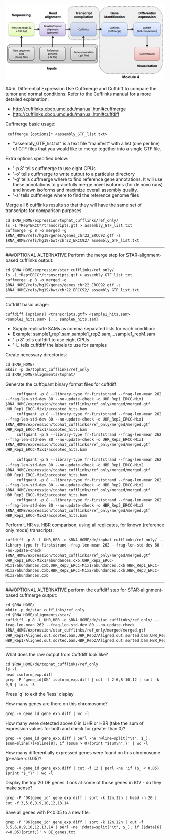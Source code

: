 ![RNA-seq Flowchart - Module 4](Images/RNA-seq_Flowchart4.png)

#4-ii. Differential Expression
Use Cuffmerge and Cuffdiff to compare the tumor and normal conditions. Refer to the Cufflinks manual for a more detailed explanation:
* http://cufflinks.cbcb.umd.edu/manual.html#cuffmerge
* http://cufflinks.cbcb.umd.edu/manual.html#cuffdiff
	
Cuffmerge basic usage:
```
 cuffmerge [options]* <assembly_GTF_list.txt>
```

* "assembly_GTF_list.txt" is a text file "manifest" with a list (one per line) of GTF files that you would like to merge together into a single GTF file. 

Extra options specified below:

* '-p 8' tells cuffmerge to use eight CPUs
* '-o' tells cuffmerge to write output to a particular directory
* '-g' tells cuffmerge where to find reference gene annotations. It will use these annotations to gracefully merge novel isoforms (for de novo runs) and known isoforms and maximize overall assembly quality.
* '-s' tells cuffmerge where to find the reference genome files
	
Merge all 6 cufflinks results so that they will have the same set of transcripts for comparison purposes

	cd $RNA_HOME/expression/tophat_cufflinks/ref_only/
	ls -1 *Rep*ERCC*/transcripts.gtf > assembly_GTF_list.txt
	cuffmerge -p 8 -o merged -g $RNA_HOME/refs/hg19/genes/genes_chr22_ERCC92.gtf -s $RNA_HOME/refs/hg19/bwt/chr22_ERCC92/ assembly_GTF_list.txt

---	
###OPTIONAL ALTERNATIVE
Perform the merge step for STAR-alignment-based cufflinks output:

	cd $RNA_HOME/expression/star_cufflinks/ref_only/
	ls -1 *Rep*ERCC*/transcripts.gtf > assembly_GTF_list.txt
	cuffmerge -p 8 -o merged -g $RNA_HOME/refs/hg19/genes/genes_chr22_ERCC92.gtf -s $RNA_HOME/refs/hg19/bwt/chr22_ERCC92/ assembly_GTF_list.txt
---	
	
Cuffdiff basic usage:
```
cuffdiff [options] <transcripts.gtf> <sample1_hits.sam> <sample2_hits.sam> [... sampleN_hits.sam]
```

* Supply replicate SAMs as comma separated lists for each condition:
 * Example: sample1_rep1.sam,sample1_rep2.sam,...sample1_repM.sam
* '-p 8' tells cuffdiff to use eight CPUs
* '-L' tells cuffdiff the labels to use for samples

Create necessary directories:
	
	cd $RNA_HOME/
	mkdir -p de/tophat_cufflinks/ref_only
	cd $RNA_HOME/alignments/tophat/

Generate the cuffquant binary format files for cuffdiff

         cuffquant -p 8 --library-type fr-firststrand --frag-len-mean 262 --frag-len-std-dev 80 --no-update-check -o UHR_Rep1_ERCC-Mix1 $RNA_HOME/expression/tophat_cufflinks/ref_only/merged/merged.gtf UHR_Rep1_ERCC-Mix1/accepted_hits.bam
         cuffquant -p 8 --library-type fr-firststrand --frag-len-mean 262 --frag-len-std-dev 80 --no-update-check -o UHR_Rep2_ERCC-Mix1 $RNA_HOME/expression/tophat_cufflinks/ref_only/merged/merged.gtf UHR_Rep2_ERCC-Mix1/accepted_hits.bam
         cuffquant -p 8 --library-type fr-firststrand --frag-len-mean 262 --frag-len-std-dev 80 --no-update-check -o UHR_Rep3_ERCC-Mix1 $RNA_HOME/expression/tophat_cufflinks/ref_only/merged/merged.gtf UHR_Rep3_ERCC-Mix1/accepted_hits.bam

         cuffquant -p 8 --library-type fr-firststrand --frag-len-mean 262 --frag-len-std-dev 80 --no-update-check -o HBR_Rep1_ERCC-Mix2 $RNA_HOME/expression/tophat_cufflinks/ref_only/merged/merged.gtf HBR_Rep1_ERCC-Mix2/accepted_hits.bam
         cuffquant -p 8 --library-type fr-firststrand --frag-len-mean 262 --frag-len-std-dev 80 --no-update-check -o HBR_Rep2_ERCC-Mix2 $RNA_HOME/expression/tophat_cufflinks/ref_only/merged/merged.gtf HBR_Rep2_ERCC-Mix2/accepted_hits.bam
         cuffquant -p 8 --library-type fr-firststrand --frag-len-mean 262 --frag-len-std-dev 80 --no-update-check -o HBR_Rep3_ERCC-Mix2 $RNA_HOME/expression/tophat_cufflinks/ref_only/merged/merged.gtf HBR_Rep3_ERCC-Mix2/accepted_hits.bam
        
Perform UHR vs. HBR comparison, using all replicates, for known (reference only mode) transcripts:

	cuffdiff -p 8 -L UHR,HBR -o $RNA_HOME/de/tophat_cufflinks/ref_only/ --library-type fr-firststrand--frag-len-mean 262 --frag-len-std-dev 80 --no-update-check $RNA_HOME/expression/tophat_cufflinks/ref_only/merged/merged.gtf UHR_Rep1_ERCC-Mix1/abundances.cxb,UHR_Rep2_ERCC-Mix1/abundances.cxb,UHR_Rep3_ERCC-Mix1/abundances.cxb HBR_Rep1_ERCC-Mix2/abundances.cxb,HBR_Rep2_ERCC-Mix2/abundances.cxb,HBR_Rep3_ERCC-Mix2/abundances.cxb

---	
###OPTIONAL ALTERNATIVE
perform the cuffdiff step for STAR-alignment-based cuffmerge output:

	cd $RNA_HOME/
	mkdir -p de/star_cufflinks/ref_only
	cd $RNA_HOME/alignments/star/
	cuffdiff -p 8 -L UHR,HBR -o $RNA_HOME/de/star_cufflinks/ref_only/ --frag-len-mean 262 --frag-len-std-dev 80 --no-update-check $RNA_HOME/expression/star_cufflinks/ref_only/merged/merged.gtf UHR_Rep1/Aligned.out.sorted.bam,UHR_Rep2/Aligned.out.sorted.bam,UHR_Rep3/Aligned.out.sorted.bam HBR_Rep1/Aligned.out.sorted.bam,HBR_Rep2/Aligned.out.sorted.bam,HBR_Rep3/Aligned.out.sorted.bam
---
	
What does the raw output from Cuffdiff look like?

	cd $RNA_HOME/de/tophat_cufflinks/ref_only
	ls -l
	head isoform_exp.diff
	grep -P "gene_id|OK" isoform_exp.diff | cut -f 2-6,8-10,12 | sort -k 9,9 | less -S

Press 'q' to exit the 'less' display
	
How many genes are there on this chromosome?

	grep -v gene_id gene_exp.diff | wc -l
	
How many were detected above 0 in UHR or HBR (take the sum of expression values for both and check for greater than 0)?

	grep -v gene_id gene_exp.diff | perl -ne '@line=split("\t", $_); $sum=$line[7]+$line[8]; if ($sum > 0){print "$sum\n";}' | wc -l
	
How many differentially expressed genes were found on this chromosome (p-value < 0.05)?

	grep -v gene_id gene_exp.diff | cut -f 12 | perl -ne 'if ($_ < 0.05){print "$_"}' | wc -l
	
Display the top 20 DE genes. Look at some of those genes in IGV - do they make sense?

	grep -P "OK|gene_id" gene_exp.diff | sort -k 12n,12n | head -n 20 | cut -f 3,5,6,8,9,10,12,13,14
	
Save all genes with P<0.05 to a new file.

	grep -P "OK|gene_id" gene_exp.diff | sort -k 12n,12n | cut -f 3,5,6,8,9,10,12,13,14 | perl -ne '@data=split("\t", $_); if ($data[6]<=0.05){print;}' > DE_genes.txt
        
